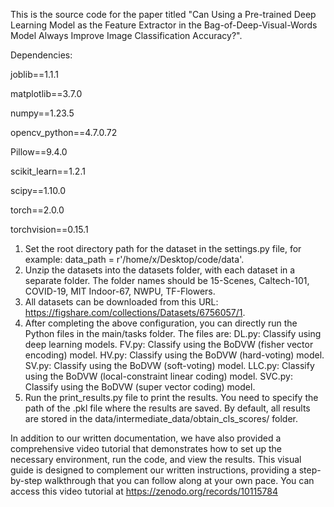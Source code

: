 This is the source code for the paper titled "Can Using a Pre-trained Deep Learning Model as the Feature Extractor in the Bag-of-Deep-Visual-Words Model Always Improve Image Classification Accuracy?".

Dependencies:

joblib==1.1.1

matplotlib==3.7.0

numpy==1.23.5

opencv_python==4.7.0.72

Pillow==9.4.0

scikit_learn==1.2.1

scipy==1.10.0

torch==2.0.0

torchvision==0.15.1


1. Set the root directory path for the dataset in the settings.py file, for example: data_path = r'/home/x/Desktop/code/data'.
2. Unzip the datasets into the datasets folder, with each dataset in a separate folder. The folder names should be 15-Scenes, Caltech-101, COVID-19, MIT Indoor-67, NWPU, TF-Flowers.
3. All datasets can be downloaded from this URL: https://figshare.com/collections/Datasets/6756057/1.
4. After completing the above configuration, you can directly run the Python files in the main/tasks folder. The files are:
        DL.py: Classify using deep learning models.
        FV.py: Classify using the BoDVW (fisher vector encoding) model.
        HV.py: Classify using the BoDVW (hard-voting) model.
        SV.py: Classify using the BoDVW (soft-voting) model.
        LLC.py: Classify using the BoDVW (local-constraint linear coding) model.
        SVC.py: Classify using the BoDVW (super vector coding) model.
5. Run the print_results.py file to print the results. You need to specify the path of the .pkl file where the results are saved. By default, all results are stored in the data/intermediate_data/obtain_cls_scores/ folder.


In addition to our written documentation, we have also provided a comprehensive video tutorial that demonstrates how to set up the necessary environment, run the code, and view the results. This visual guide is designed to complement our written instructions, providing a step-by-step walkthrough that you can follow along at your own pace. You can access this video tutorial at https://zenodo.org/records/10115784
